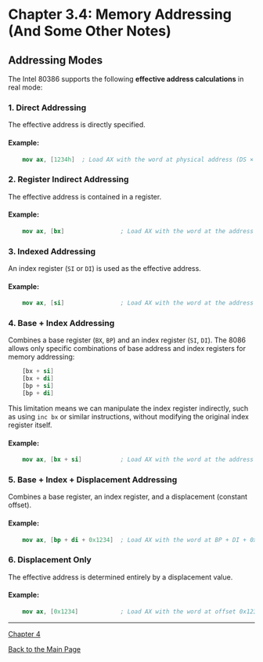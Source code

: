 # Chapter 3.4: Memory Addressing (And Some Other Notes)

## Addressing Modes

The Intel 80386 supports the following **effective address calculations** in real mode:

### 1. Direct Addressing
The effective address is directly specified.

#### Example:
```nasm
    mov ax, [1234h]  ; Load AX with the word at physical address (DS × 16) + 0x1234
```

### 2. Register Indirect Addressing
The effective address is contained in a register.

#### Example:
```nasm
    mov ax, [bx]                ; Load AX with the word at the address pointed by BX (DS is implied)
```

### 3. Indexed Addressing
An index register (`SI` or `DI`) is used as the effective address.

#### Example:
```nasm
    mov ax, [si]                ; Load AX with the word at the address in SI
```

### 4. Base + Index Addressing
Combines a base register (`BX`, `BP`) and an index register (`SI`, `DI`).
The 8086 allows only specific combinations of base address and index registers
for memory addressing:

```nasm
    [bx + si]
    [bx + di]
    [bp + si]
    [bp + di]
```

This limitation means we can manipulate the index register indirectly, such as using
`inc bx` or similar instructions, without modifying the original index register itself.

#### Example:
```nasm
    mov ax, [bx + si]           ; Load AX with the word at the address BX + SI
```

### 5. Base + Index + Displacement Addressing
Combines a base register, an index register, and a displacement (constant offset).

#### Example:
```nasm
    mov ax, [bp + di + 0x1234]  ; Load AX with the word at BP + DI + 0x1234 (SS is implied)
```

### 6. Displacement Only
The effective address is determined entirely by a displacement value.

#### Example:
```nasm
    mov ax, [0x1234]            ; Load AX with the word at offset 0x1234 in the segment DS
```

---

[Chapter 4]()

[Back to the Main Page](../README.md)

